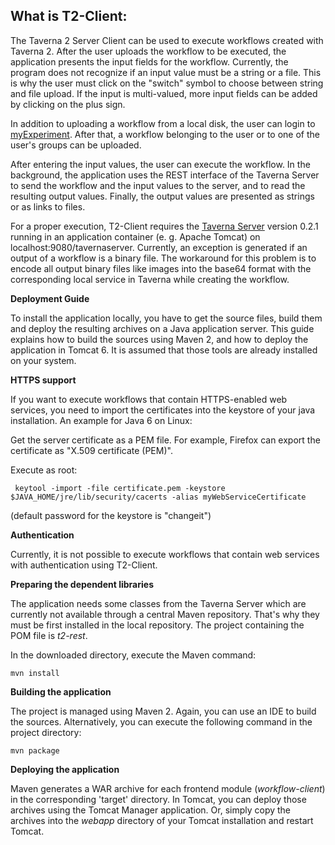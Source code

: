 What is T2-Client:
------------------

The Taverna 2 Server Client can be used to execute workflows created with Taverna 2. After
the user uploads the workflow to be executed, the application presents the input fields
for the workflow. Currently, the program does not recognize if an input value must be 
a string or a file. This is why the user must click on the "switch" symbol to choose between
string and file upload. If the input is multi-valued, more input fields can be added by 
clicking on the plus sign.
	
In addition to uploading a workflow from a local disk, the user can login to 
[myExperiment](http://www.myexperiment.org/ "myExperiment"). After that, a workflow belonging to the user
or to one of the user's groups can be uploaded.
		
After entering the input values, the user can execute the workflow. In the background, the 
application uses the REST interface of the Taverna Server to send the workflow and the input 
values to the server, and to read the resulting output values. Finally, the output values are 
presented as strings or as links to files.
	
For a proper execution, T2-Client requires the [Taverna Server](http://www.mygrid.org.uk/dev/taverna-server/download.html "Taverna Server") version 0.2.1 running in an application container (e. g. Apache Tomcat) on localhost:9080/tavernaserver. Currently, an exception is generated if an output of a workflow is a binary file. The workaround for this problem is to encode all output binary files like images into the base64 format with the corresponding local service in Taverna while creating the workflow.
	
**Deployment Guide**

To install the application locally, you have to get the source files, build them and deploy the resulting archives on a Java application server. This guide explains how to build the sources 
using Maven 2, and how to deploy the application in Tomcat 6. It is assumed that those tools are 
already installed on your system.
	
**HTTPS support**

If you want to execute workflows that contain HTTPS-enabled web services, you need to
import the certificates into the keystore of your java installation. An example for Java 6
on Linux:

Get the server certificate as a PEM file. For example, Firefox can export the certificate as "X.509 certificate (PEM)".

Execute as root:  

     keytool -import -file certificate.pem -keystore $JAVA_HOME/jre/lib/security/cacerts -alias myWebServiceCertificate
		
(default password for the keystore is "changeit")

**Authentication**

Currently, it is not possible to execute workflows that contain web services with authentication
using T2-Client.

**Preparing the dependent libraries**

The application needs some classes from the Taverna Server which are currently not available
through a central Maven repository. That's why they must be first installed in the local 
repository. The project containing the POM file is *t2-rest*.
	
In the downloaded directory, execute the Maven command:
	
    mvn install
	
	
**Building the application**

The project is managed using Maven 2. Again, you can use an IDE to build the sources.
Alternatively, you can execute the following command in the project directory:
	
    mvn package
	
**Deploying the application**

Maven generates a WAR archive for each frontend module (*workflow-client*) in the corresponding 'target' directory. In Tomcat, you can deploy those archives using the Tomcat Manager application. Or, simply copy the archives into the *webapp* directory of your Tomcat installation and restart Tomcat.
